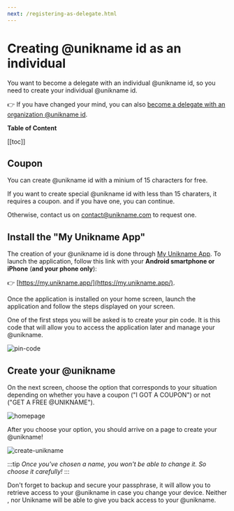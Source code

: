```yaml
---
next: /registering-as-delegate.html
---
```


# Creating @unikname id as an individual

You want to become a delegate with an individual @unikname id, so you need to create your individual @unikname id.

👉 If you have changed your mind, you can also [become a delegate with an organization @unikname id](./creating-unikname-organization.html).

**Table of Content**

[[toc]]

## Coupon

You can create @unikname id with a minium of 15 characters for free.

If you want to create special @unikname id with less than 15 charaters, it requires a coupon. and if you have one, you can continue. 

Otherwise, contact us on [contact@unikname.com](mailto:contact@unikname.com) to request one.

## Install the "My Unikname App"

The creation of your @unikname id is done through [My Unikname App](https://my.unikname.app/).
To launch the application, follow this link with your **Android smartphone or iPhone** (**and your phone only**):

👉 [https://my.unikname.app/](https://my.unikname.app/).

Once the application is installed on your home screen, launch the application and follow the steps displayed on your screen.

One of the first steps you will be asked is to create your pin code.
It is this code that will allow you to access the application later and manage your @unikname.

![pin-code](/images/pin-code.png)


## Create your @unikname

On the next screen, choose the option that corresponds to your situation depending on whether you have a coupon ("I GOT A COUPON") or not ("GET A FREE @UNIKNAME").

![homepage](/images/homepage.png)

After you choose your option, you should arrive on a page to create your @unikname!

![create-unikname](/images/create-unikname.png)

:::tip
*Once you've chosen a name, you won't be able to change it. So choose it carefully!*
:::

Don't forget to backup and secure your passphrase, it will allow you to retrieve access to your @unikname in case you change your device.
Neither <brand name="uns"/>, nor Unikname will be able to give you back access to your @unikname.
